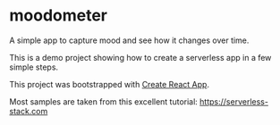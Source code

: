 # moodometer

A simple app to capture mood and see how it changes over time.

This is a demo project showing how to create a serverless app in a few simple steps.

This project was bootstrapped with [Create React App](https://github.com/facebook/create-react-app).

Most samples are taken from this excellent tutorial: https://serverless-stack.com
